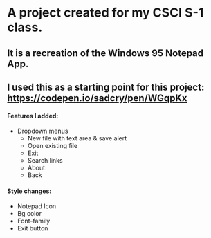 # A project created for my CSCI S-1 class.
## It is a recreation of the Windows 95 Notepad App.
## I used this as a starting point for this project: https://codepen.io/sadcry/pen/WGqpKx

#### Features I added: 
* Dropdown menus
  * New file with text area & save alert
  * Open existing file
  * Exit
  * Search links 
  * About 
  * Back 

#### Style changes:

* Notepad Icon
* Bg color
* Font-family
* Exit button


